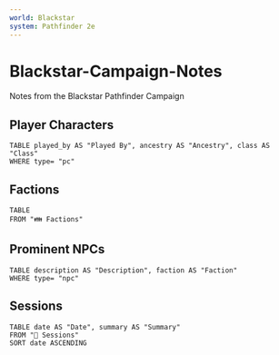 ```yaml
---
world: Blackstar
system: Pathfinder 2e
---
```


# Blackstar-Campaign-Notes
 Notes from the Blackstar Pathfinder Campaign

## Player Characters
```dataview
TABLE played_by AS "Played By", ancestry AS "Ancestry", class AS "Class"
WHERE type= "pc"
```
## Factions
```dataview
TABLE
FROM "👪 Factions"
```


## Prominent NPCs
```dataview
TABLE description AS "Description", faction AS "Faction"
WHERE type= "npc"
```


## Sessions
```dataview
TABLE date AS "Date", summary AS "Summary" 
FROM "🎲 Sessions"
SORT date ASCENDING
```
